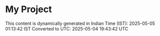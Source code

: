 # My Project

This content is dynamically generated in Indian Time (IST): 2025-05-05 01:13:42 IST
Converted to UTC: 2025-05-04 19:43:42 UTC

